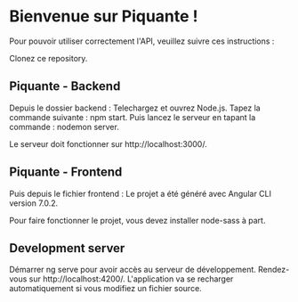# Bienvenue sur Piquante !
Pour pouvoir utiliser correctement l'API, veuillez suivre ces instructions :

Clonez ce repository.

## Piquante - Backend
Depuis le dossier backend : Telechargez et ouvrez Node.js. Tapez la commande suivante : npm start. Puis lancez le serveur en tapant la commande : nodemon server.

Le serveur doit fonctionner sur http://localhost:3000/.

## Piquante - Frontend
Puis depuis le fichier frontend : Le projet a été généré avec Angular CLI version 7.0.2.

Pour faire fonctionner le projet, vous devez installer node-sass à part.

## Development server
Démarrer ng serve pour avoir accès au serveur de développement. Rendez-vous sur http://localhost:4200/. L'application va se recharger automatiquement si vous modifiez un fichier source.